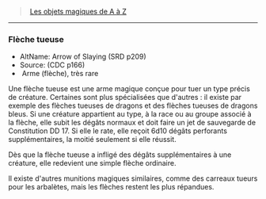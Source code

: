 ﻿> [Les objets magiques de A à Z](hd_magicitems_az_les_objets_magiques_de_a_a_z.md)

---

### Flèche tueuse

- AltName: Arrow of Slaying (SRD p209)
- Source: (CDC p166)
-  Arme (flèche), très rare

Une flèche tueuse est une arme magique conçue pour tuer un type précis de créature. Certaines sont plus spécialisées que d'autres : il existe par exemple des flèches tueuses de dragons et des flèches tueuses de dragons bleus. Si une créature appartient au type, à la race ou au groupe associé à la flèche, elle subit les dégâts normaux et doit faire un jet de sauvegarde de Constitution DD 17. Si elle le rate, elle reçoit 6d10 dégâts perforants supplémentaires, la moitié seulement si elle réussit.

Dès que la flèche tueuse a infligé des dégâts supplémentaires à une créature, elle redevient une simple flèche ordinaire.

Il existe d'autres munitions magiques similaires, comme des carreaux tueurs pour les arbalètes, mais les flèches restent les plus répandues.

